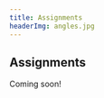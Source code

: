 ```yaml
---
title: Assignments
headerImg: angles.jpg
---
```


## Assignments

Coming soon!


<!--
Click the Github Classroom link next to the assignment. 
This will automatically create your assignment repository, 
pre-populated with starter code and a README file with all the instructions.
If you get an error when creating a team, **try a different team name**
(do not use any special characters).

 
| Link                                             | Name                            | Deadline (11:59pm)        |
|:------------------------------------------------:|:--------------------------------|:-------------------------:|
| [HW0](https://classroom.github.com/a/Z-citE9B)   | The Lambda Calculus             | 4/17                      |

| [HW1](https://classroom.github.com/a/9h7FLjdF)   | Introduction to Haskell         | 4/24                      |
| [HW2](https://classroom.github.com/a/HGsNvaSr)   | Random Art                      | 5/3                       |
| [HW3](https://classroom.github.com/a/0jVZ5UUr)   | All about Fold                  | 5/13                      |
| [HW4](https://classroom.github.com/a/UbWfqVjR)   | Nano                            | 5/22                      |
| [HW5](https://classroom.github.com/a/RLvZfnKy)   | Type Classes                    | 6/5                       |   -->




<!-- ## Practice Exams

- [Midterm Wi 19](/static/raw/130-midterm-wi19.pdf) ([solution](/static/raw/130-midterm-wi19-solution.pdf)),
  [Midterm Fa 19](/static/raw/130-midterm-fa19.pdf) ([solution](/static/raw/130-midterm-fa19-solution.pdf)).

- [Practice Final](https://classroom.github.com/a/saxraEZW) -->

  
